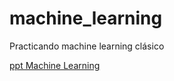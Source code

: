 # machine_learning
Practicando machine learning clásico

[ppt Machine Learning](https://docs.google.com/presentation/d/1U1mQ8sC14RBpGMyV94OuAxEtliTHv_9O-buL7L6g8QU/edit#slide=id.g35f391192_00)